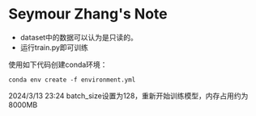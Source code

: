 # Seymour Zhang's Note

* dataset中的数据可以认为是只读的。
* 运行train.py即可训练

使用如下代码创建conda环境：
```shell
conda env create -f environment.yml
```

2024/3/13 23:24
batch_size设置为128，重新开始训练模型，内存占用约为8000MB